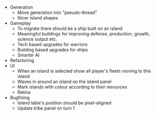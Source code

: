* Generation
	* Move generation into "pseudo-thread"
	* Nicer island shapes
* Gameplay
	* To migrate there should be a ship built on an island
	* Meaningful buildings for improving defense, production, growth, science output etc.
	* Tech based upgrades for warriors
	* Building based upgrades for ships
	* Smarter AI
* Refactoring
* UI
	* When an island is selected show all player's fleets moving to this island
	* Waves in around an island on the island panel
	* Mark islands with colour according to their resources
	* Retina
* Bugfixing
	* Island lable's position should be pixel-aligned
	* Update tribe panel on turn 1